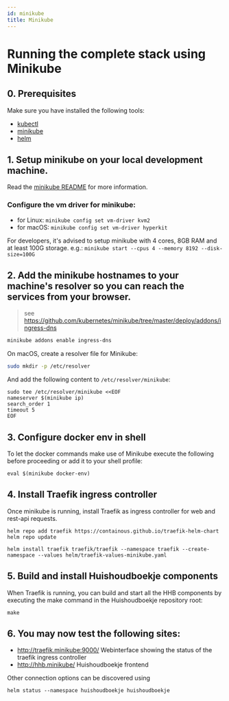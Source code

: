 ```yaml
---
id: minikube
title: Minikube
---
```


# Running the complete stack using Minikube

## 0. Prerequisites

Make sure you have installed the following tools:

- [kubectl](https://kubernetes.io/docs/tasks/tools/install-kubectl/)
- [minikube](https://kubernetes.io/docs/tasks/tools/install-minikube/)
- [helm](https://helm.sh/docs/intro/)

## 1. Setup minikube on your local development machine.

Read the [minikube README](https://github.com/kubernetes/minikube) for more information.

### Configure the vm driver for minikube:

- for Linux: `minikube config set vm-driver kvm2`
- for macOS: `minikube config set vm-driver hyperkit`

For developers, it's advised to setup minikube with 4 cores, 8GB RAM and at least 100G storage.
e.g.: `minikube start --cpus 4 --memory 8192 --disk-size=100G`

## 2. Add the minikube hostnames to your machine's resolver so you can reach the services from your browser.

> see https://github.com/kubernetes/minikube/tree/master/deploy/addons/ingress-dns

```bash
minikube addons enable ingress-dns
```

On macOS, create a resolver file for Minikube:

```bash
sudo mkdir -p /etc/resolver
```

And add the following content to `/etc/resolver/minikube`:

```shell script
sudo tee /etc/resolver/minikube <<EOF
nameserver $(minikube ip)
search_order 1
timeout 5
EOF
```

## 3. Configure docker env in shell

To let the docker commands make use of Minikube execute the following before proceeding or add it to your shell profile:

```shell script
eval $(minikube docker-env)
```

## 4. Install Traefik ingress controller

Once minikube is running, install Traefik as ingress controller for web and rest-api requests.

```shell script
helm repo add traefik https://containous.github.io/traefik-helm-chart
helm repo update

helm install traefik traefik/traefik --namespace traefik --create-namespace --values helm/traefik-values-minikube.yaml
```

## 5. Build and install Huishoudboekje components

When Traefik is running, you can build and start all the HHB components by executing the make command in the Huishoudboekje repository root:

```shell script
make
```


## 6. You may now test the following sites:

- http://traefik.minikube:9000/                     Webinterface showing the status of the traefik ingress controller
- http://hhb.minikube/                              Huishoudboekje frontend

Other connection options can be discovered using
```shell script
helm status --namespace huishoudboekje huishoudboekje
```
